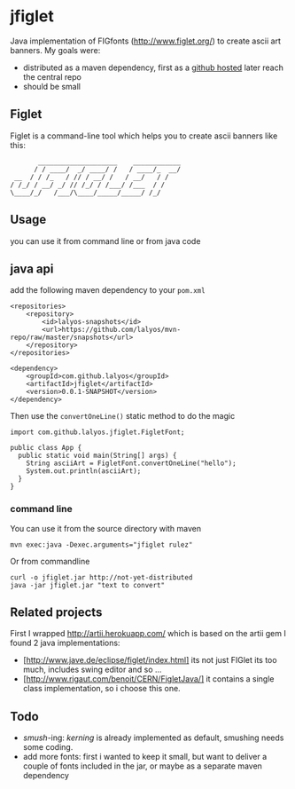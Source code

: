 # jfiglet

Java implementation of FIGfonts (http://www.figlet.org/) to create ascii art banners. My goals were:

- distributed as a maven dependency, first as a [github hosted](http://lalyos.github.io/mvn-repo/) later reach the central repo
- should be small


## Figlet

Figlet is a command-line tool which helps you to create ascii banners like this:

```
       ____________________    ____________
      / / ____/  _/ ____/ /   / ____/_  __/
 __  / / /_   / // / __/ /   / __/   / /   
/ /_/ / __/ _/ // /_/ / /___/ /___  / /    
\____/_/   /___/\____/_____/_____/ /_/     
```

## Usage
you can use it from command line or from java code

## java api

add the following maven dependency to your `pom.xml`

```
<repositories>
    <repository>
        <id>lalyos-snapshots</id>
        <url>https://github.com/lalyos/mvn-repo/raw/master/snapshots</url>
    </repository>
</repositories>

<dependency>
	<groupId>com.github.lalyos</groupId>
	<artifactId>jfiglet</artifactId>
	<version>0.0.1-SNAPSHOT</version>
</dependency>

```

Then use the `convertOneLine()` static method to do the magic

```
import com.github.lalyos.jfiglet.FigletFont;

public class App {
  public static void main(String[] args) {
    String asciiArt = FigletFont.convertOneLine("hello");
    System.out.println(asciiArt);
  }
}

```

### command line

You can use it from the source directory with maven

```
mvn exec:java -Dexec.arguments="jfiglet rulez"
```

Or from commandline

```
curl -o jfiglet.jar http://not-yet-distributed
java -jar jfiglet.jar "text to convert"
```

## Related projects

First I wrapped http://artii.herokuapp.com/ which is based on the artii gem
I found 2 java implementations:
- [http://www.jave.de/eclipse/figlet/index.html] its not just FIGlet its too much, includes swing editor and so ...
- [http://www.rigaut.com/benoit/CERN/FigletJava/] it contains a single class implementation, so i choose this one.


## Todo

- *smush*-ing: *kerning* is already implemented  as default, smushing needs some coding.
- add more fonts: first i wanted to keep it small, but want to deliver a couple of fonts included in the jar, or maybe as a separate maven dependency
